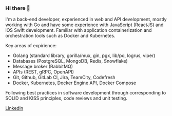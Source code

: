 ### Hi there 👋

I'm a back-end developer, experienced in web and API development, mostly working with Go and have some experience with JavaScript (ReactJS) and iOS Swift development.
Familiar with application containerization and orchestration tools such as Docker and Kubernetes. 

Key areas of expirience:
- Golang (standard library, gorilla/mux, gin, pgx, lib/pq, logrus, viper)
- Databases (PostgreSQL, MongoDB, Redis, Snowflake)
- Message broker (RabbitMQ)
- APIs (REST, gRPC, OpenAPI)
- Git, Github, GitLab CI, Jira, TeamCity, Codefresh
- Docker, Kubernetes, Docker Engine API, Docker Compose

Following best practices in software development through corresponding to SOLID and KISS principles, code reviews and unit testing.

[Linkedin](https://www.linkedin.com/in/mihailovsky/)

<!--
**AliakseiM/AliakseiM** is a ✨ _special_ ✨ repository because its `README.md` (this file) appears on your GitHub profile.

Here are some ideas to get you started:

- 🔭 I’m currently working on ...
- 🌱 I’m currently learning ...
- 👯 I’m looking to collaborate on ...
- 🤔 I’m looking for help with ...
- 💬 Ask me about ...
- 📫 How to reach me: ...
- 😄 Pronouns: ...
- ⚡ Fun fact: ...
-->

